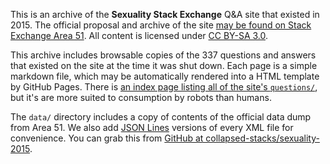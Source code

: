 This is an archive of the **Sexuality Stack Exchange** Q&A site that existed in 2015. The official proposal and archive of the site [may be found on Stack Exchange Area 51](https://area51.stackexchange.com/proposals/62814). All content is licensed under [CC BY-SA 3.0](https://creativecommons.org/licenses/by-sa/3.0/).

This archive includes browsable copies of the 337 questions and answers that existed on the site at the time it was shut down. Each page is a simple markdown file, which may be automatically rendered into a HTML template by GitHub Pages. There is [an index page listing all of the site's `questions/`](https://collapsed-stacks.github.io/sexuality-2015/questions/), but it's are more suited to consumption by robots than humans.

The `data/` directory includes a copy of contents of the official data dump from Area 51. We also add [JSON Lines](http://jsonlines.org/) versions of every XML file for convenience. You can grab this from [GitHub at collapsed-stacks/sexuality-2015](https://github.com/collapsed-stacks/sexuality-2015).
